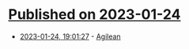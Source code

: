 # [Published on 2023-01-24](index.md)

* [2023-01-24, 19:01:27](https://lobste.rs/s/ifn6vn/agilean) - [Agilean](https://blog.ploeh.dk/2023/01/23/agilean/)
